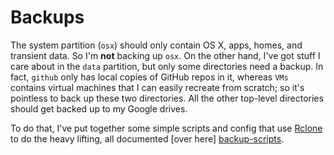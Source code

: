 Backups
=======

The system partition (`osx`) should only contain OS X, apps, homes, and 
transient data. So I'm **not** backing up `osx`. On the other hand, I've 
got stuff I care about in the `data` partition, but only some directories
need a backup. In fact, `github` only has local copies of GitHub repos in
it, whereas `VMs` contains virtual machines that I can easily recreate from
scratch; so it's pointless to back up these two directories. All the other
top-level directories should get backed up to my Google drives.

To do that, I've put together some simple scripts and config that use 
[Rclone][rclone] to do the heavy lifting, all documented [over here]
[backup-scripts].




[backup-scripts]: https://github.com/c0c0n3/hAppYard/tree/master/cocone-backup
    "Backup Scripts"
[rclone]: http://rclone.org/
    "Rclone Home"
